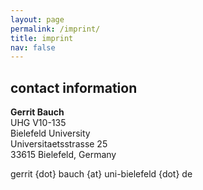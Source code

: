 ```yaml
---
layout: page
permalink: /imprint/
title: imprint
nav: false
---
```



## contact information

<p><b>Gerrit Bauch</b><br>
UHG V10-135<br>
Bielefeld University<br>
Universitaetsstrasse 25<br>
33615 Bielefeld, Germany</p>

<p>gerrit {dot} bauch {at} uni-bielefeld {dot} de </p>
